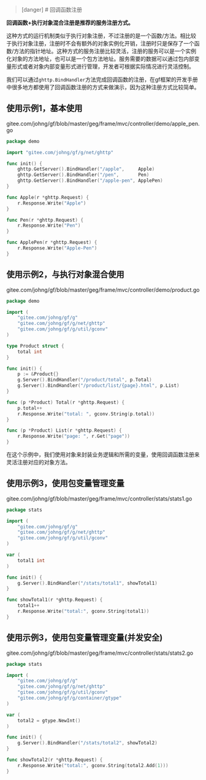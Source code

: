 >[danger] # 回调函数注册

**回调函数+执行对象混合注册是推荐的服务注册方式。**

这种方式的运行机制类似于执行对象注册，不过注册的是一个函数/方法。相比较于执行对象注册，注册时不会有额外的对象实例化开销，注册时只是保存了一个函数/方法的指针地址。这种方式的服务注册比较灵活，注册的服务可以是一个实例化对象的方法地址，也可以是一个包方法地址。服务需要的数据可以通过包内部变量形式或者对象内部变量形式进行管理，开发者可根据实际情况进行灵活控制。

我们可以通过```ghttp.BindHandler```方法完成回调函数的注册，在gf框架的开发手册中很多地方都使用了回调函数注册的方式来做演示，因为这种注册方式比较简单。

## 使用示例1，基本使用
gitee.com/johng/gf/blob/master/geg/frame/mvc/controller/demo/apple_pen.go

```go
package demo

import "gitee.com/johng/gf/g/net/ghttp"

func init() {
    ghttp.GetServer().BindHandler("/apple",     Apple)
    ghttp.GetServer().BindHandler("/pen",       Pen)
    ghttp.GetServer().BindHandler("/apple-pen", ApplePen)
}

func Apple(r *ghttp.Request) {
    r.Response.Write("Apple")
}

func Pen(r *ghttp.Request) {
    r.Response.Write("Pen")
}

func ApplePen(r *ghttp.Request) {
    r.Response.Write("Apple-Pen")
}
```

## 使用示例2，与执行对象混合使用
gitee.com/johng/gf/blob/master/geg/frame/mvc/controller/demo/product.go
```go
package demo

import (
    "gitee.com/johng/gf/g"
    "gitee.com/johng/gf/g/net/ghttp"
    "gitee.com/johng/gf/g/util/gconv"
)

type Product struct {
    total int
}

func init() {
    p := &Product{}
    g.Server().BindHandler("/product/total", p.Total)
    g.Server().BindHandler("/product/list/{page}.html", p.List)
}

func (p *Product) Total(r *ghttp.Request) {
    p.total++
    r.Response.Write("total: ", gconv.String(p.total))
}

func (p *Product) List(r *ghttp.Request) {
    r.Response.Write("page: ", r.Get("page"))
}
```
在这个示例中，我们使用对象来封装业务逻辑和所需的变量，使用回调函数注册来灵活注册对应的对象方法。

## 使用示例3，使用包变量管理变量
gitee.com/johng/gf/blob/master/geg/frame/mvc/controller/stats/stats1.go
```go
package stats

import (
    "gitee.com/johng/gf/g"
    "gitee.com/johng/gf/g/net/ghttp"
    "gitee.com/johng/gf/g/util/gconv"
)

var (
    total1 int
)

func init() {
    g.Server().BindHandler("/stats/total1", showTotal1)
}

func showTotal1(r *ghttp.Request) {
    total1++
    r.Response.Write("total:", gconv.String(total1))
}
```

## 使用示例3，使用包变量管理变量(并发安全)
gitee.com/johng/gf/blob/master/geg/frame/mvc/controller/stats/stats2.go
```go
package stats

import (
    "gitee.com/johng/gf/g"
    "gitee.com/johng/gf/g/net/ghttp"
    "gitee.com/johng/gf/g/util/gconv"
    "gitee.com/johng/gf/g/container/gtype"
)

var (
    total2 = gtype.NewInt()
)

func init() {
    g.Server().BindHandler("/stats/total2", showTotal2)
}

func showTotal2(r *ghttp.Request) {
    r.Response.Write("total:", gconv.String(total2.Add(1)))
}

```










